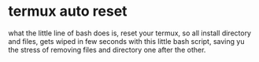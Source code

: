 # termux auto reset

what the little line of bash does is, reset your termux, so all install directory and files, gets wiped in few seconds with this little bash script, saving yu the stress of removing files and directory one after the other.
